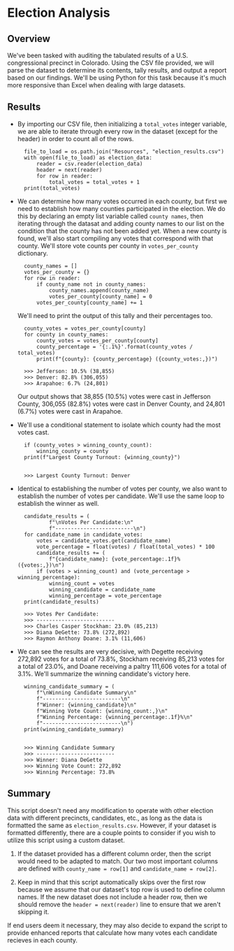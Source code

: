 # Election Analysis

## Overview

We've been tasked with auditing the tabulated results of a U.S. congressional precinct in Colorado. Using the CSV file provided, we will parse the dataset to determine its contents, tally results, and output a report based on our findings. We'll be using Python for this task because it's much more responsive than Excel when dealing with large datasets.

## Results

* By importing our CSV file, then initializing a `total_votes` integer variable, we are able to iterate through every row in the dataset (except for the header) in order to count all of the rows.

        file_to_load = os.path.join("Resources", "election_results.csv")
        with open(file_to_load) as election_data:
            reader = csv.reader(election_data)
            header = next(reader)
            for row in reader:
                total_votes = total_votes + 1
        print(total_votes)

* We can determine how many votes occurred in each county, but first we need to establish how many counties participated in the election. We do this by declaring an empty list variable called `county names`, then iterating through the datasat and adding county names to our list on the condition that the county has not been added yet. When a new county is found, we'll also start compiling any votes that correspond with that county. We'll store vote counts per county in `votes_per_county` dictionary.

		county_names = []
		votes_per_county = {}
		for row in reader:
		    if county_name not in county_names:
		        county_names.append(county_name)
		        votes_per_county[county_name] = 0
            votes_per_county[county_name] += 1

    We'll need to print the output of this tally and their percentages too. 

        county_votes = votes_per_county[county]
		for county in county_names:
	        county_votes = votes_per_county[county]
    	    county_percentage = '{:.1%}'.format(county_votes / total_votes)
	        print(f"{county}: {county_percentage} ({county_votes:,})")

		>>> Jefferson: 10.5% (38,855)
		>>> Denver: 82.8% (306,055)
		>>> Arapahoe: 6.7% (24,801)

    Our output shows that 38,855 (10.5%) votes were cast in Jefferson County, 306,055 (82.8%) votes were cast in Denver County, and 24,801 (6.7%) votes were cast in Arapahoe.

* We'll use a conditional statement to isolate which county had the most votes cast.

        if (county_votes > winning_county_count):
            winning_county = county
        print(f"Largest County Turnout: {winning_county}")


		>>> Largest County Turnout: Denver

* Identical to establishing the number of votes per county, we also want to establish the number of votes per candidate. We'll use the same loop to establish the winner as well.

	    candidate_results = (
	            f"\nVotes Per Candidate:\n"
	            f"-------------------------\n")
	    for candidate_name in candidate_votes:
	        votes = candidate_votes.get(candidate_name)
	        vote_percentage = float(votes) / float(total_votes) * 100
	        candidate_results += (
	            f"{candidate_name}: {vote_percentage:.1f}% ({votes:,})\n")
	        if (votes > winning_count) and (vote_percentage > winning_percentage):
	            winning_count = votes
	            winning_candidate = candidate_name
	            winning_percentage = vote_percentage
	    print(candidate_results)

		>>> Votes Per Candidate:
		>>> -------------------------
		>>> Charles Casper Stockham: 23.0% (85,213)
		>>> Diana DeGette: 73.8% (272,892)
		>>> Raymon Anthony Doane: 3.1% (11,606)

* We can see the results are very decisive, with Degette receiving 272,892 votes for a total of 73.8%, Stockham receiving 85,213 votes for a total of 23.0%, and Doane receiving a paltry 111,606 votes for a total of 3.1%. We'll summarize the winning candidate's victory here.

	    winning_candidate_summary = (
	        f"\nWinning Candidate Summary\n"
	        f"-------------------------\n"
	        f"Winner: {winning_candidate}\n"
	        f"Winning Vote Count: {winning_count:,}\n"
	        f"Winning Percentage: {winning_percentage:.1f}%\n"
	        f"-------------------------\n")
    	print(winning_candidate_summary)


		>>> Winning Candidate Summary
		>>> -------------------------
		>>> Winner: Diana DeGette
		>>> Winning Vote Count: 272,892
		>>> Winning Percentage: 73.8%

## Summary

This script doesn't need any modification to operate with other election data with different precincts, candidates, etc., as long as the data is formatted the same as `election_results.csv`. However, if your dataset is formatted differently, there are a couple points to consider if you wish to utilize this script using a custom dataset.

1. If the dataset provided has a different column order, then the script would need to be adapted to match. Our two most important columns are defined with `county_name = row[1]` and `candidate_name = row[2]`.

2. Keep in mind that this script automatically skips over the first row because we assume that our dataset's top row is used to define column names. If the new dataset does not include a header row, then we should remove the `header = next(reader)` line to ensure that we aren't skipping it.

If end users deem it necessary, they may also decide to expand the script to provide enhanced reports that calculate how many votes each candidate recieves in each county.